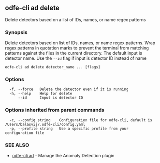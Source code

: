 ## odfe-cli ad delete

Delete detectors based on a list of IDs, names, or name regex patterns

### Synopsis

Delete detectors based on list of IDs, names, or name regex patterns.
Wrap regex patterns in quotation marks to prevent the terminal from matching patterns against the files in the current directory.
The default input is detector name. Use the `--id` flag if input is detector ID instead of name

```
odfe-cli ad delete detector_name ... [flags] 
```

### Options

```
  -f, --force   Delete the detector even if it is running
  -h, --help    Help for delete
      --id      Input is detector ID
```

### Options inherited from parent commands

```
  -c, --config string    Configuration file for odfe-cli, default is /Users/balasvij/.odfe-cli/config.yaml
  -p, --profile string   Use a specific profile from your configuration file
```

### SEE ALSO

* [odfe-cli ad](odfe-cli_ad.md)	 - Manage the Anomaly Detection plugin
